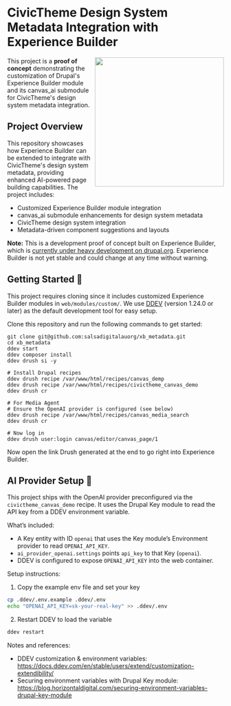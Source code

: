 # CivicTheme Design System Metadata Integration with Experience Builder

<img src="https://github.com/user-attachments/assets/c7c3283b-2580-4434-8cce-771cb02aa1f7" width="300" align="right" />

This project is a **proof of concept** demonstrating the customization of Drupal's Experience Builder module and its canvas_ai submodule for CivicTheme's design system metadata integration.

## Project Overview

This repository showcases how Experience Builder can be extended to integrate with CivicTheme's design system metadata, providing enhanced AI-powered page building capabilities. The project includes:

- Customized Experience Builder module integration
- canvas_ai submodule enhancements for design system metadata
- CivicTheme design system integration
- Metadata-driven component suggestions and layouts

**Note:** This is a development proof of concept built on Experience Builder, which is [currently under heavy development on drupal.org](https://www.drupal.org/project/experience_builder). Experience Builder is not yet stable and could change at any time without warning.

## Getting Started 🚀

This project requires cloning since it includes customized Experience Builder modules in `web/modules/custom/`. We use [DDEV](https://ddev.com/get-started/) (version 1.24.0 or later) as the default development tool for easy setup.

Clone this repository and run the following commands to get started:
```shell
git clone git@github.com:salsadigitalauorg/xb_metadata.git
cd xb_metadata
ddev start
ddev composer install
ddev drush si -y

# Install Drupal recipes
ddev drush recipe /var/www/html/recipes/canvas_demp
ddev drush recipe /var/www/html/recipes/civictheme_canvas_demo
ddev drush cr

# For Media Agent
# Ensure the OpenAI provider is configured (see below)
ddev drush recipe /var/www/html/recipes/canvas_media_search
ddev drush cr

# Now log in
ddev drush user:login canvas/editor/canvas_page/1
```
Now open the link Drush generated at the end to go right into Experience Builder.

## AI Provider Setup 🤖

This project ships with the OpenAI provider preconfigured via the `civictheme_canvas_demo` recipe. It uses the Drupal Key module to read the API key from a DDEV environment variable.

What’s included:
- A Key entity with ID `openai` that uses the Key module’s Environment provider to read `OPENAI_API_KEY`.
- `ai_provider_openai.settings` points `api_key` to that Key (`openai`).
- DDEV is configured to expose `OPENAI_API_KEY` into the web container.

Setup instructions:
1) Copy the example env file and set your key
```bash
cp .ddev/.env.example .ddev/.env
echo "OPENAI_API_KEY=sk-your-real-key" >> .ddev/.env
```

2) Restart DDEV to load the variable
```bash
ddev restart
```

Notes and references:
- DDEV customization & environment variables: https://docs.ddev.com/en/stable/users/extend/customization-extendibility/
- Securing environment variables with Drupal Key module: https://blog.horizontaldigital.com/securing-environment-variables-drupal-key-module
